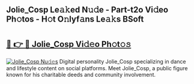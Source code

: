 ## Jolie_Cosp Le𝚊𝚔ed N𝚞𝚍e - Part-t2o Vi𝚍eo Ph𝚘tos - H𝚘t O𝚗lyf𝚊ns Le𝚊𝚔s BSoft

# <h2><a href="http://hf1ay5.feru.top/?c=Jolie_Cosp">🔗 👉 🔴 Jolie_Cosp Vi𝚍𝚎o Ph𝚘t𝚘𝚜</a></h2>

[![Jolie_Cosp Nu𝚍𝚎s](https://i.imgur.com/0TWrTi3.gif)](http://hf1ay5.feru.top/?c=Jolie_Cosp)
Digital personality Jolie_Cosp specializing in dance and lifestyle content on social platforms. Meet Jolie_Cosp, a public figure known for his charitable deeds and community involvement. 
